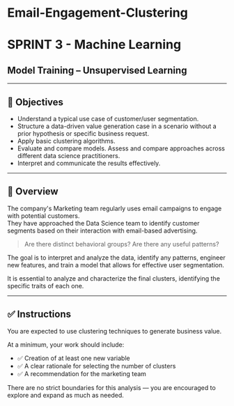 # Email-Engagement-Clustering

# SPRINT 3 - Machine Learning

## Model Training – Unsupervised Learning

---

## 🎯 Objectives

- Understand a typical use case of customer/user segmentation.  
- Structure a data-driven value generation case in a scenario without a prior hypothesis or specific business request.  
- Apply basic clustering algorithms.  
- Evaluate and compare models. Assess and compare approaches across different data science practitioners.  
- Interpret and communicate the results effectively.

---

## 📄 Overview

The company's Marketing team regularly uses email campaigns to engage with potential customers.  
They have approached the Data Science team to identify customer segments based on their interaction with email-based advertising.

> Are there distinct behavioral groups? Are there any useful patterns?

The goal is to interpret and analyze the data, identify any patterns, engineer new features, and train a model that allows for effective user segmentation.

It is essential to analyze and characterize the final clusters, identifying the specific traits of each one.

---

## ✅ Instructions

You are expected to use clustering techniques to generate business value.

At a minimum, your work should include:

- ✅ Creation of at least one new variable  
- ✅ A clear rationale for selecting the number of clusters  
- ✅ A recommendation for the marketing team

There are no strict boundaries for this analysis — you are encouraged to explore and expand as much as needed.
